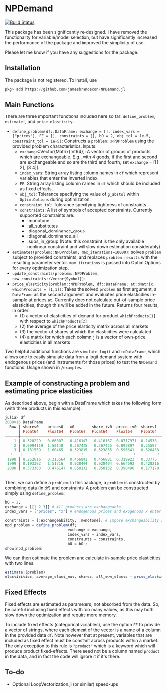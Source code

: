 # NPDemand

[![Build Status](https://travis-ci.com/jamesbrandecon/NPDemand.jl.svg?branch=master)](https://travis-ci.com/jamesbrandecon/NPDemand.jl)

This package has been significantly re-designed. I have removed the functionality for variable/model selection, but have significantly increased the performance of the package and improved the simplicity of use. 

Please let me know if you have any suggestions for the package.

## Installation
The package is not registered. To install, use
```jl
pkg> add https://github.com/jamesbrandecon/NPDemand.jl
```

## Main Functions
There are three important functions included here so far: `define_problem`, `estimate!`, and `price_elasticity`:  
- `define_problem(df::DataFrame; exchange = [], index_vars = ["prices"], FE = [], constraints = [], bO = 2, obj_tol = 1e-5, constraint_tol = 1e-5)`: Constructs a `problem::NPDProblem` using the provided problem characteristics. Inputs: 
    - `exchange`::Vector{Matrix{Int64}}: A vector of groups of products which are exchangeable. E.g., with 4 goods, if the first
    and second are exchangeable and so are the third and fourth, set `exchange` = [[1 2], [3 4]].
    - `index_vars`: String array listing column names in `df` which represent variables that enter the inverted index.
    - `FE`: String array listing column names in `df` which should be included as fixed effects.
    - `obj_tol`: Tolerance specifying the value of `g_abstol` within `Optim.Options` during optimization.
    - `constraint_tol`: Tolerance specifying tightness of constraints
    - `constraints`: A list of symbols of accepted constraints. Currently supported constraints are: 
        - :monotone  
        - :all_substitutes 
        - :diagonal_dominance_group 
        - :diagonal_dominance_all 
        - :subs_in_group (Note: this constraint is the only available nonlinear constraint and will slow down estimation considerably)
- `estimate!(problem::NPDProblem; max_iterations=10000)`: solves `problem` subject to provided constraints, and replaces `problem.results` with the resulting parameter vector. `max_iterations` is passed into Optim.Options for every optimization step.  
- `update_constraints(problem::NPDProblem, new_constraints::Vector{Symbol})`: 
- `price_elasticity(problem::NPDProblem, df::DataFrame; at::Matrix, whichProducts = [1,1])`: Takes the solved `problem` as first argument, a `DataFrame` as the second argument, and evaluates price elasticities in-sample at prices `at`. Currently does not calculate out-of-sample price elasticities, though this will be added in the future. Returns four results, in order: 
    - (1) a vector of elasticities of demand for product `whichProducts[1]` with respect to `whichProducts[2]`
    - (2) the average of the price elasticity matrix across all markets
    - (3) the vector of shares at which the elasticities were calculated 
    - (4) a matrix for which each column `j` is a vector of own-price elasticities in all markets


Two helpful additional functions are `simulate_logit` and `toDataFrame`, which allows one to easily simulate data from a logit demand system with endogenous prices (and instruments for those prices) to test the `NPDemand` functions. Usage shown in `/examples`.

## Example of constructing a problem and estimating price elasticities
As described above, begin with a DataFrame which takes the following form (with three products in this example):
```jl
julia> df
2000×16 DataFrame
  Row │ shares0    prices0   x0        share_iv0  price_iv0  shares1   prices1    x1        share_iv1  price_iv1  shares2    prices2   x2 ⋯
      │ Float64    Float64   Float64   Float64    Float64    Float64   Float64    Float64   Float64    Float64    Float64    Float64   Fl ⋯
──────┼────────────────────────────────────────────────────────────────────────────────────────────────────────────────────────────────────
    1 │ 0.328229   0.66807   0.416167   0.416167  0.0717971  0.14538    1.89975   0.903872   0.903872  0.7109     0.236292   0.458123  0. ⋯
    2 │ 0.0994119  1.50148   0.367425   0.367425  0.899897   0.25597    1.48679   0.8222     0.8222    0.636302   0.208002   0.834816  0.
    3 │ 0.131559   1.60465   0.323835   0.323835  0.596641   0.320453   1.35984   0.84993    0.84993   0.429504   0.175882   0.87676   0.
  ⋮   │     ⋮         ⋮         ⋮          ⋮          ⋮         ⋮          ⋮         ⋮          ⋮          ⋮          ⋮         ⋮         ⋱
 1998 │ 0.252616   0.315564  0.456881   0.456881  0.319923   0.33775    0.65299   0.493729   0.493729  0.212751   0.0719814  1.96853   0.
 1999 │ 0.193392   1.51716   0.928404   0.928404  0.664692   0.428216  -0.120323  0.501273   0.501273  0.0640289  0.0655636  1.52594   0. ⋯
 2000 │ 0.373363   0.476147  0.850132   0.850132  0.398496   0.177178   1.27511   0.374716   0.374716  0.533122   0.0835981  1.69474   0.
                                                                                                            4 columns and 1994 rows omitted
```
Then, we can define a `problem`. In this package, a `problem` is constructed by combining data (in `df`) and constraints. A problem can be constructed simply using `define_problem`:
```jl
bO = 2; 
exchange = [[1 2 3]] # All products are exchangeable
index_vars = ["prices", "x"] # endogenous prices and exogenous x enter the index

constraints = [:exchangeability, :monotone]; # Impose exchangeability and that demand for each product is increasing in the index (decreasing in price)
npd_problem = define_problem(df; 
                            exchange = exchange, 
                            index_vars = index_vars, 
                            constraints = constraints,
                            bO = bO);
show(npd_problem)
```
We can then estimate the problem and calculate in-sample price elasticities with two lines. 
```jl
estimate!(problem)
elasticities, average_elast_mat, shares, all_own_elasts = price_elasticity(npd_problem, df; whichProducts = [1,1]);
```

## Fixed Effects
Fixed effects are estimated as parameters, not absorbed from the data. So, be careful including fixed effects with too many values, as this may both slow down the optimization and require more memory.

To include fixed effects (categorical variables), use the option `FE` to provide a vector of strings, where each element of the vector is a name of a column in the provided data `df`. Note however that at present, variables that are included as fixed effect must be constant across products within a market. The only exception to this rule is `"product"` which is a keyword which will produce product fixed-effects. There need not be a column named `product` in the data, and in fact the code will ignore it if it's there. 

## To-do
- Optional LoopVectorization.jl (or similar) speed-ups
